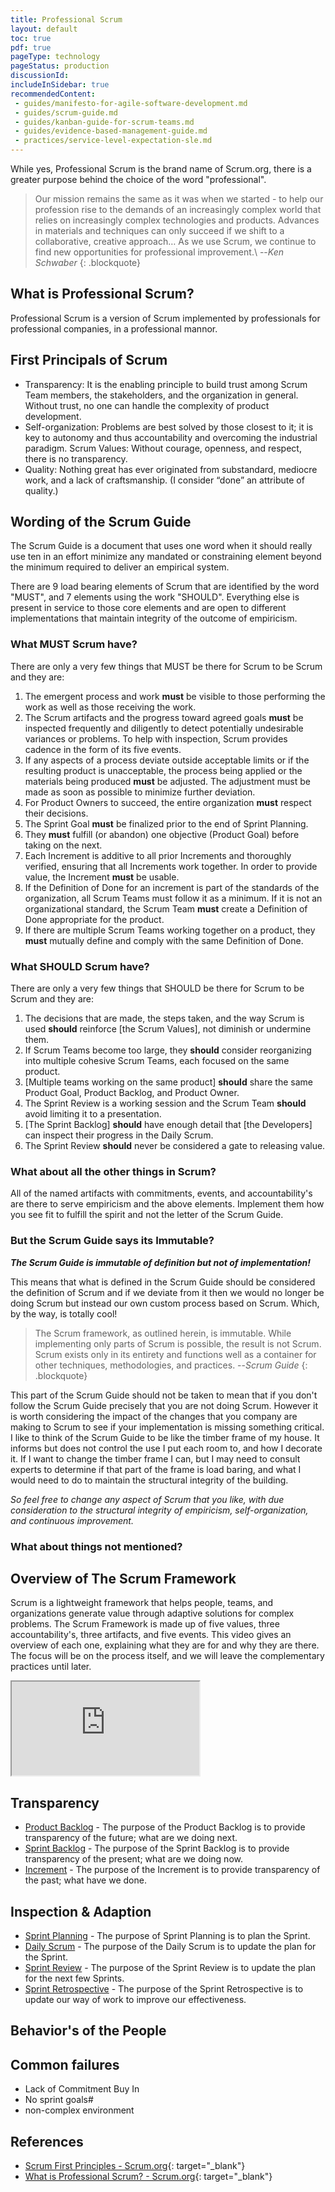 ```yaml
---
title: Professional Scrum
layout: default
toc: true
pdf: true
pageType: technology
pageStatus: production
discussionId: 
includeInSidebar: true
recommendedContent:
 - guides/manifesto-for-agile-software-development.md
 - guides/scrum-guide.md
 - guides/kanban-guide-for-scrum-teams.md
 - guides/evidence-based-management-guide.md
 - practices/service-level-expectation-sle.md
---
```


While yes, Professional Scrum is the brand name of Scrum.org, there is a greater purpose behind the choice of the word "professional".

> Our mission remains the same as it was when we started - to help our profession rise to the demands of an increasingly complex world that relies on increasingly complex technologies and products. Advances in materials and techniques can only succeed if we shift to a collaborative, creative approach… As we use Scrum, we continue to find new opportunities for professional improvement.\\
> --<cite>Ken Schwaber</cite>
{: .blockquote}

## What is Professional Scrum?

Professional Scrum is a version of Scrum implemented by professionals for professional companies, in a professional mannor. 

## First Principals of Scrum

- Transparency: It is the enabling principle to build trust among Scrum Team members, the stakeholders, and the organization in general. Without trust, no one can handle the complexity of product development.
- Self-organization: Problems are best solved by those closest to it; it is key to autonomy and thus accountability and overcoming the industrial paradigm.
Scrum Values: Without courage, openness, and respect, there is no transparency.
- Quality: Nothing great has ever originated from substandard, mediocre work, and a lack of craftsmanship. (I consider “done” an attribute of quality.)

## Wording of the Scrum Guide

The Scrum Guide is a document that uses one word when it should really use ten in an effort minimize any mandated or constraining element beyond the minimum required to deliver an empirical system.

There are 9 load bearing elements of Scrum that are identified by the word "MUST", and 7 elements using the work "SHOULD". Everything else is present in service to those core elements and are open to different implementations that maintain integrity of the outcome of empiricism.

### What MUST Scrum have?

There are only a very few things that MUST be there for Scrum to be Scrum and they are:

1. The emergent process and work **must** be visible to those performing the work as well as those receiving the work.
1. The Scrum artifacts and the progress toward agreed goals **must** be inspected frequently and diligently to detect potentially undesirable variances or problems. To help with inspection, Scrum provides cadence in the form of its five events.
1. If any aspects of a process deviate outside acceptable limits or if the resulting product is unacceptable, the process being applied or the materials being produced **must** be adjusted. The adjustment must be made as soon as possible to minimize further deviation.
1. For Product Owners to succeed, the entire organization **must** respect their decisions. 
1. The Sprint Goal **must** be finalized prior to the end of Sprint Planning.
1. They **must** fulfill (or abandon) one objective (Product Goal) before taking on the next.
1. Each Increment is additive to all prior Increments and thoroughly verified, ensuring that all Increments work together. In order to provide value, the Increment **must** be usable.
1. If the Definition of Done for an increment is part of the standards of the organization, all Scrum Teams must follow it as a minimum. If it is not an organizational standard, the Scrum Team **must** create a Definition of Done appropriate for the product.
1. If there are multiple Scrum Teams working together on a product, they **must** mutually define and comply with the same Definition of Done.

### What SHOULD Scrum have?

There are only a very few things that SHOULD be there for Scrum to be Scrum and they are:

1. The decisions that are made, the steps taken, and the way Scrum is used **should** reinforce [the Scrum Values], not diminish or undermine them.
2. If Scrum Teams become too large, they **should** consider reorganizing into multiple cohesive Scrum Teams, each focused on the same product.
3. [Multiple teams working on the same product] **should** share the same Product Goal, Product Backlog, and Product Owner.
4. The Sprint Review is a working session and the Scrum Team **should** avoid limiting it to a presentation.
5. [The Sprint Backlog] **should** have enough detail that [the Developers] can inspect their progress in the Daily Scrum.
6. The Sprint Review **should** never be considered a gate to releasing value.

### What about all the other things in Scrum?

All of the named artifacts with commitments, events, and accountability's are there to serve empiricism and the above elements. Implement them how you see fit to fulfill the spirit and not the letter of the Scrum Guide.

### But the Scrum Guide says its Immutable?

***The Scrum Guide is immutable of definition but not of implementation!***

This means that what is defined in the Scrum Guide should be considered the definition of Scrum and if we deviate from it then we would no longer be doing Scrum but instead our own custom process based on Scrum. Which, by the way, is totally cool!

> The Scrum framework, as outlined herein, is immutable. While implementing only parts of Scrum is possible, the result is not Scrum. Scrum exists only in its entirety and functions well as a container for other techniques, methodologies, and practices.
> --<cite>Scrum Guide</cite>
{: .blockquote}

This part of the Scrum Guide should not be taken to mean that if you don't follow the Scrum Guide precisely that you are not doing Scrum. However it is worth considering the impact of the changes that you company are making to Scrum to see if your implementation is missing something critical. I like to think of the Scrum Guide to be like the timber frame of my house. It informs but does not control the use I put each room to, and how I decorate it. If I want to change the timber frame I can, but I may need to consult experts to determine if that part of the frame is load baring, and what I would need to do to maintain the structural integrity of the building.

*So feel free to change any aspect of Scrum that you like, with due consideration to the structural integrity of empiricism, self-organization, and continuous improvement.*

### What about things not mentioned?



## Overview of The Scrum Framework

Scrum is a lightweight framework that helps people, teams, and organizations generate value through adaptive solutions for complex problems. The Scrum Framework is made up of five values, three accountability's, three artifacts, and five events. This video gives an overview of each one, explaining what they are for and why they are there. The focus will be on the process itself, and we will leave the complementary practices until later.

<div class="ratio ratio-16x9">
  <iframe src="https://www.youtube.com/embed/Q2Fo3sM6BVo" title="Overview of The Scrum Framework" allowfullscreen></iframe>
</div>

## Transparency

- [Product Backlog](./../guides/scrum-guide.md#product-backlog) - The purpose of the Product Backlog is to provide transparency of the future; what are we doing next.
- [Sprint Backlog](./../guides/scrum-guide.md#sprint-backlog) - The purpose of the Sprint Backlog is to provide transparency of the present; what are we doing now.
- [Increment](./../guides/scrum-guide.md#sprint-backlog) - The purpose of the Increment is to provide transparency of the past; what have we done.

## Inspection & Adaption 

- [Sprint Planning](./../guides/scrum-guide.md#sprint-planning) - The purpose of Sprint Planning is to plan the Sprint.
- [Daily Scrum](./../guides/scrum-guide.md#daily-scrum) - The purpose of the Daily Scrum is to update the plan for the Sprint.
- [Sprint Review](./../guides/scrum-guide.md#sprint-review) - The purpose of the Sprint Review is to update the plan for the next few Sprints.
- [Sprint Retrospective](./../guides/scrum-guide.md#sprint-retrospective) - The purpose of the Sprint Retrospective is to update our way of work to improve our effectiveness.

## Behavior's of the People


## Common failures

- Lack of Commitment Buy In
- No sprint goals#
- non-complex environment


## References
- [Scrum First Principles - Scrum.org](https://www.scrum.org/resources/blog/scrum-first-principles){: target="_blank"}
- [What is Professional Scrum? - Scrum.org](https://www.scrum.org/what-professional-scrum){: target="_blank"}